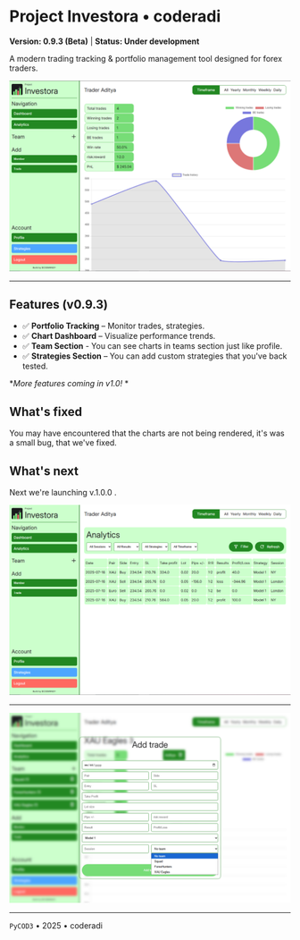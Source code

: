 # Project Investora &bull; coderadi
**Version: 0.9.3 (Beta)** | **Status: Under development**

A modern trading tracking & portfolio management tool designed for forex traders.

![Dashboard Screenshot](../docs/dash.png)

---

## Features (v0.9.3)
- ✅ **Portfolio Tracking** – Monitor trades, strategies.
- ✅ **Chart Dashboard** – Visualize performance trends.
- ✅ **Team Section** - You can see charts in teams section just like profile.
- ✅ **Strategies Section** – You can add custom strategies that you've back tested.

**More features coming in v1.0!* *

## What's fixed
You may have encountered that the charts are not being rendered, it's was a small bug, that we've fixed.

## What's next
Next we're launching v.1.0.0 .

![Analytics Page](../docs/analytics.png)

--- 

![Add Trade page](../docs/updated-team.png)

---

`PyCOD3` &bull; 2025 &bull; coderadi